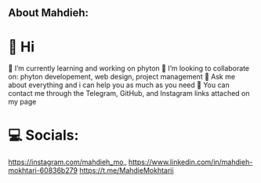 ## About Mahdieh: 

# 🥰 Hi
  🐍 I’m currently learning and working on phyton
  🧠 I’m looking to collaborate on: phyton developement, web design, project management
  📖 Ask me about everything and i can help you as much as you need 
  🔗 You can contact me through the Telegram, GitHub, and Instagram links attached on my page

# 💻 Socials:
https://instagram.com/mahdieh_mo_
https://www.linkedin.com/in/mahdieh-mokhtari-60836b279
https://t.me/MahdieMokhtarii
